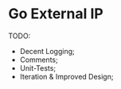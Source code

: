 # Go External IP

TODO:

+ Decent Logging;
+ Comments;
+ Unit-Tests;
+ Iteration & Improved Design;
